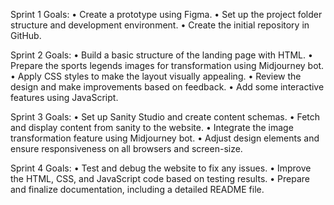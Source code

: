 Sprint 1 Goals:
•	Create a prototype using Figma.
•	Set up the project folder structure and development environment.
•	Create the initial repository in GitHub.

Sprint 2 Goals:
•	Build a basic structure of the landing page with HTML.
•	Prepare the sports legends images for transformation using Midjourney bot.
•	Apply CSS styles to make the layout visually appealing.
•	Review the design and make improvements based on feedback.
•	Add some interactive features using JavaScript.

Sprint 3 Goals:
•	Set up Sanity Studio and create content schemas.
•	Fetch and display content from sanity to the website.
•	Integrate the image transformation feature using Midjourney bot.
•	Adjust design elements and ensure responsiveness on all browsers and screen-size.

Sprint 4 Goals:
•	Test and debug the website to fix any issues.
•	Improve the HTML, CSS, and JavaScript code based on testing results.
•	Prepare and finalize documentation, including a detailed README file.
